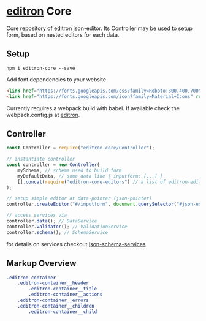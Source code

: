 # [editron](https://github.com/sueddeutsche/editron) Core

Core repository of [editron](https://github.com/sueddeutsche/editron) json-editor. Its Controller may be used to setup
form, based on nested editors for each data.


## Setup

`npm i editron-core --save`

Add font dependencies to your website
```html
<link href="https://fonts.googleapis.com/css?family=Roboto:300,400,700" rel="stylesheet">
<link href="https://fonts.googleapis.com/icon?family=Material+Icons" rel="stylesheet">
```

Currently requires a webpack build with babel. If available check the webpack.config.js at
[editron](https://github.com/sueddeutsche/editron).


## Controller

```js
const Controller = require("editron-core/Controller");

// instantiate controller
const controller = new Controller(
    mySchema, // schema used to build form
    myDefaultData, // some data like { inputform: [...] }
    [].concat(require("editron-core-editors") // a list of editron-editors
);

// setup simple editor at data-pointer (json-pointer)
controller.createEditor("#/inputform", document.querySelector("#json-editor"));

// access services via
controller.data(); // DataService
controller.validator(); // ValidationService
controller.schema(); // SchemaService
```

for details on services checkout [json-schema-services](https://github.com/sueddeutsche/json-data-services)


## Markup Overview

```css
.editron-container
    .editron-container__header
        .editron-container__title
        .editron-container__actions
    .editron-container__errors
    .editron-container__children
        .editron-container__child
```
